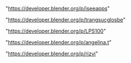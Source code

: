 "https://developer.blender.org/p/iseeapps"

"https://developer.blender.org/p/trangsucglosbe"

"https://developer.blender.org/p/LPS100"

"https://developer.blender.org/p/angelina.t"

"https://developer.blender.org/p/rizvi"

 
